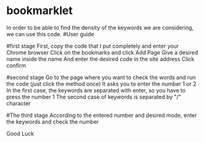 # bookmarklet
In order to be able to find the density of the keywords we are considering, we can use this code.
#User guide

#first stage
First, copy the code that I put completely and enter your Chrome browser
Click on the bookmarks and click Add Page
Give a desired name inside the name
And enter the desired code in the site address
Click confirm

#second stage
Go to the page where you want to check the words and run the code (just click the method once)
It asks you to enter the number 1 or 2
In the first case, the keywords are separated with enter, so you have to press the number 1
The second case of keywords is separated by "/" character

#The third stage
According to the entered number and desired mode, enter the keywords and check the number

Good Luck
